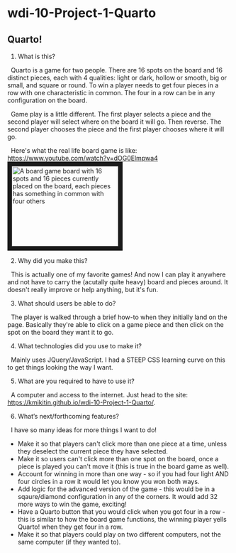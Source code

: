 # wdi-10-Project-1-Quarto

## Quarto!

1. What is this?

&nbsp;&nbsp;Quarto is a game for two people. There are 16 spots on the board and 16 distinct pieces, each with 4 qualities: light or dark, hollow or smooth, big or small, and square or round. To win a player needs to get four pieces in a row with one characteristic in common. The  four in a row can be in any configuration on the board. 

&nbsp;&nbsp;Game play is a little different. The first player selects a piece and the second player will select where on the board it will go. Then reverse. The second player chooses the piece and the first player chooses where it will go.

&nbsp;&nbsp;Here's what the real life board game is like:
https://www.youtube.com/watch?v=dOG0Elmpwa4
<a href="http://www.youtube.com/watch?feature=player_embedded&v=dOG0Elmpwa4
" target="_blank"><img src="http://img.youtube.com/vi/dOG0Elmpwa4/0.jpg" 
alt="A board game board with 16 spots and 16 pieces currently placed on the board, each pieces has something in common with four others" width="240" height="180" border="10" /></a>

2. Why did you make this?

&nbsp;&nbsp;This is actually one of my favorite games! And now I can play it anywhere and not have to carry the (acutally quite heavy) board and pieces around. It doesn't really improve or help anything, but it's fun.

3. What should users be able to do?

&nbsp;&nbsp;The player is walked through a brief how-to when they initially land on the page. Basically they're able to click on a game piece and then click on the spot on the board they want it to go. 

4. What technologies did you use to make it?

&nbsp;&nbsp;Mainly uses JQuery/JavaScript. I had a STEEP CSS learning curve on this to get things looking the way I want. 

5. What are you required to have to use it?

&nbsp;&nbsp;A computer and access to the internet. Just head to the site: https://kmikitin.github.io/wdi-10-Project-1-Quarto/.

6. What’s next/forthcoming features?

&nbsp;&nbsp;I have so many ideas for more things I want to do!
* Make it so that players can't click more than one piece at a time, unless they deselect the current piece they have selected.
* Make it so users can't click more than one spot on the board, once a piece is played you can't move it (this is true in the board game as well).
* Account for winning in more than one way - so if you had four light AND four circles in a row it would let you know you won both ways.
* Add logic for the advanced version of the game - this would be in a sqaure/diamond configuration in any of the corners. It would add 32 more ways to win the game, exciting!
* Have a Quarto button that you would click when you got four in a row - this is similar to how the board game functions, the winning player yells Quarto! when they get four in a row. 
* Make it so that players could play on two different computers, not the same computer (if they wanted to).